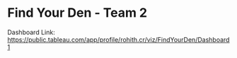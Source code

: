 # Find Your Den - Team 2

Dashboard Link: https://public.tableau.com/app/profile/rohith.cr/viz/FindYourDen/Dashboard1

